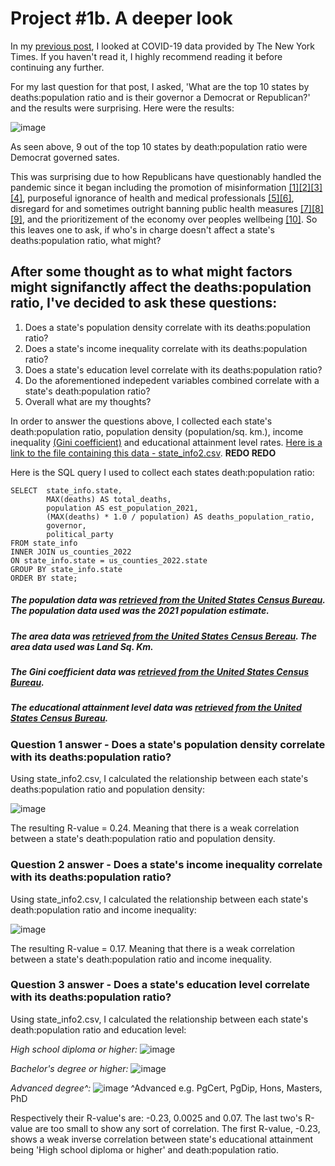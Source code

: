 # Project #1b. A deeper look

In my [previous post](https://robertjspencer.github.io/2022/05/21/COVID19-NYT.html), I looked at COVID-19 data provided by The New York Times. If you haven't read it, I highly recommend reading it before continuing any further.

For my last question for that post, I asked, 'What are the top 10 states by deaths:population ratio and is their governor a Democrat or Republican?' and the results were surprising. Here were the results:

![image](https://user-images.githubusercontent.com/105367716/170274486-64b0e227-ec20-4c59-99ad-1b6e2d3df5c7.png)

As seen above, 9 out of the top 10 states by death:population ratio were Democrat governed sates. 

This was surprising due to how Republicans have questionably handled the pandemic since it began including the promotion of misinformation [[1]](https://www.nytimes.com/2020/09/30/us/politics/trump-coronavirus-misinformation.html)[[2]](https://www.theatlantic.com/politics/archive/2020/11/trumps-lies-about-coronavirus/608647/)[[3]](https://abcnews.go.com/Health/wireStory/gop-state-lawmakers-spread-covid-19-misinformation-76166298)[[4]](https://www.washingtonpost.com/politics/2021/09/14/florida-desantis-vaccine-misinformation-rna/), purposeful ignorance of health and medical professionals [[5]](https://www.nature.com/articles/d41586-020-03035-4)[[6]](https://www.washingtonpost.com/national/coronavirus-ravaged-florida-as-ron-desantis-sidelined-scientists-and-followed-trump/2020/07/25/0b8008da-c648-11ea-b037-f9711f89ee46_story.html), disregard for and sometimes outright banning public health measures [[7]](https://www.texastribune.org/2021/08/06/texas-greg-abbott-covid-restrictions/)[[8]](https://www.cbsnews.com/news/georgia-governor-brian-kemp-bans-city-face-mask-orders-coronavirus-pandemic/)[[9]](https://www.reuters.com/world/us/appeals-court-rules-favor-florida-governor-reinstates-ban-mask-mandates-florida-2021-09-10/), and the prioritizement of the economy over peoples wellbeing [[10]](https://www.sciencedirect.com/science/article/pii/S0191886921002658). So this leaves one to ask, if who's in charge doesn't affect a state's deaths:population ratio, what might?

## After some thought as to what might factors might signifanctly affect the deaths:population ratio, I've decided to ask these questions:
1. Does a state's population density correlate with its deaths:population ratio?
2. Does a state's income inequality correlate with its deaths:population ratio?
3. Does a state's education level correlate with its deaths:population ratio?
4. Do the aforementioned indepedent variables combined correlate with a state's death:population ratio?
5. Overall what are my thoughts?

In order to answer the questions above, I collected each state's death:population ratio, population density (population/sq. km.), income inequality [(Gini coefficient)](https://data.oecd.org/inequality/income-inequality.htm) and educational attainment level rates. [Here is a link to the file containing this data - state_info2.csv](https://github.com/robertjspencer/robertjspencer.github.io/files/8805958/state_info2.csv.xlsx). **REDO REDO**

Here is the SQL query I used to collect each states death:population ratio:
```
SELECT  state_info.state,
        MAX(deaths) AS total_deaths,
        population AS est_population_2021,
        (MAX(deaths) * 1.0 / population) AS deaths_population_ratio,
        governor,
        political_party
FROM state_info
INNER JOIN us_counties_2022
ON state_info.state = us_counties_2022.state
GROUP BY state_info.state
ORDER BY state;
```

##### The population data was [retrieved from the United States Census Bureau](https://www.census.gov/data/tables/time-series/demo/popest/2020s-state-total.html#par_textimage). The population data used was the 2021 population estimate. 
##### The area data was [retrieved from the United States Census Bereau](https://www.census.gov/geographies/reference-files/2010/geo/state-area.html). The area data used was Land Sq. Km. 
##### The Gini coefficient data was [retrieved from the United States Census Bureau](https://data.census.gov/cedsci/table?q=Gini&g=0100000US_0400000US01,02,04,05,06,08,09,10,11,12,13,15,16,17,18,19,20,21,22,23,24,25,26,27,28,29,30,31,32,33,34,35,36,37,38,39,40,41,42,44,45,46,47,48,49,50,51,53,54,55,56,72&tid=ACSDT1Y2019.B19083&moe=false&tp=true).
##### The educational attainment level data was [retrieved from the United States Census Bureau](https://web.archive.org/web/20210427151001if_/https://data.census.gov/cedsci/table?q=educational%20attainment&g=0100000US,.04000.001_0400000US72&tid=ACSST1Y2019.S1501&tp=true&hidePreview=true).


### Question 1 answer - Does a state's population density correlate with its deaths:population ratio?

Using state_info2.csv, I calculated the relationship between each state's deaths:population ratio and population density:

![image](https://user-images.githubusercontent.com/105367716/173360534-5c597d15-3d45-451f-a4d3-f8a7fd0c03a3.png)

The resulting R-value = 0.24. Meaning that there is a weak correlation between a state's death:population ratio and population density. 


### Question 2 answer - Does a state's income inequality correlate with its deaths:population ratio?

Using state_info2.csv, I calculated the relationship between each state's death:population ratio and income inequality:

![image](https://user-images.githubusercontent.com/105367716/173360838-9670d307-1d48-4ae5-bbad-f7ed83fd3207.png)

The resulting R-value = 0.17. Meaning that there is a weak correlation between a state's death:population ratio and income inequality.


### Question 3 answer - Does a state's education level correlate with its deaths:population ratio?

Using state_info2.csv, I calculated the relationship between each state's death:population ratio and education level:

*High school diploma or higher:*
![image](https://user-images.githubusercontent.com/105367716/173359352-7ef77dc5-0af3-44fa-b6a4-26b42bfddb2a.png)

*Bachelor's degree or higher:*
![image](https://user-images.githubusercontent.com/105367716/173359513-dc08626c-2041-4996-84f8-4aaebd006ef4.png)

*Advanced degree^:*
![image](https://user-images.githubusercontent.com/105367716/173359618-ab5840da-1f94-4658-a76e-c9900af82100.png)
^Advanced e.g. PgCert, PgDip, Hons, Masters, PhD

Respectively their R-value's are: -0.23, 0.0025 and 0.07. The last two's R-value are too small to show any sort of correlation. The first R-value, -0.23, shows a weak inverse correlation between state's educational attainment being 'High school diploma or higher' and death:population ratio.
